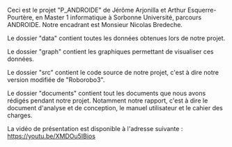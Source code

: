 Ceci est le projet "P_ANDROIDE" de Jérôme Arjonilla et Arthur Esquerre-Pourtère, en Master 1 informatique à Sorbonne Université, parcours ANDROIDE.
Notre encadrant est Monsieur Nicolas Bredeche.

Le dossier "data" contient toutes les données obtenues lors de notre projet.

Le dossier "graph" contient les graphiques permettant de visualiser ces données.

Le dossier "src" contient le code source de notre projet, c'est à dire notre version modifiée de "Roborobo3".

Le dossier "documents" contient tout les documents que nous avons rédigés pendant notre projet. Notamment notre rapport, c'est à dire le document d'analyse et de conception, le manuel utilisateur et le cahier des charges.

La vidéo de présentation est disponible à l'adresse suivante : https://youtu.be/XMDOu5IBios